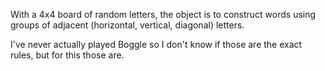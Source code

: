 With a 4x4 board of random letters, the object is to construct words using groups of adjacent (horizontal, vertical, diagonal) letters.

I've never actually played Boggle so I don't know if those are the exact rules, but for this those are.
